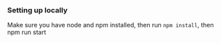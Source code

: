 ### Setting up locally
Make sure you have node and npm installed, then run `npm install`, then npm run start
